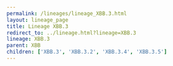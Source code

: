 ```yaml
---
permalink: /lineages/lineage_XBB.3.html
layout: lineage_page
title: Lineage XBB.3
redirect_to: ../lineage.html?lineage=XBB.3
lineage: XBB.3
parent: XBB
children: ['XBB.3', 'XBB.3.2', 'XBB.3.4', 'XBB.3.5']
---
```

